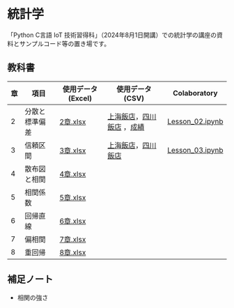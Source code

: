 # 統計学
「Python C言語 IoT 技術習得科」（2024年8月1日開講）での統計学の講座の資料とサンプルコード等の置き場です。

## 教科書
| 章 | 項目 | 使用データ(Excel) | 使用データ(CSV) | Colaboratory |
| --- | --- | --- | --- | --- |
| 2 | 分散と標準偏差 | [2章.xlsx](https://github.com/202408pythonciot/Statistics/blob/main/_Textbook/Lesson_02/Sample_Data/2%E7%AB%A0.xlsx?raw=true) | [上海飯店](https://github.com/202408pythonciot/Statistics/blob/main/_Textbook/Lesson_02/Sample_Data/shisen_tofu.csv)，[四川飯店](https://github.com/202408pythonciot/Statistics/blob/main/_Textbook/Lesson_02/Sample_Data/shisen_tofu.csv) ，[成績](https://github.com/202408pythonciot/Statistics/blob/main/_Textbook/Lesson_02/Sample_Data/exam_score.csv) | [Lesson_02.ipynb](https://github.com/202408pythonciot/Statistics/blob/main/_Textbook/Lesson_02/Colaboratory/Lesson_02.ipynb) |
| 3 | 信頼区間 | [3章.xlsx](https://github.com/202408pythonciot/Statistics/blob/main/_Textbook/Lesson_03/Sample_Data/3%E7%AB%A0.xlsx?raw=true) | [上海飯店](https://github.com/202408pythonciot/Statistics/blob/main/_Textbook/Lesson_03/Sample_Data/shanghai_tofu.csv)，[四川飯店](https://github.com/202408pythonciot/Statistics/blob/main/_Textbook/Lesson_03/Sample_Data/shanghai_tofu.csv) | [Lesson_03.ipynb](https://github.com/202408pythonciot/Statistics/blob/main/_Textbook/Lesson_03/Colaboratory/Lesson_03.ipynb) |
| 4 | 散布図と相関 | [4章.xlsx](https://github.com/202408pythonciot/Statistics/blob/main/_Textbook/Lesson_04/Sample_Data/4%E7%AB%A0.xlsx?raw=true) |  |
| 5 | 相関係数 | [5章.xlsx](https://github.com/202408pythonciot/Statistics/blob/main/_Textbook/Lesson_05/Sample_Data/5%E7%AB%A0.xlsx?raw=true) |  |
| 6 | 回帰直線 | [6章.xlsx](https://github.com/202408pythonciot/Statistics/blob/main/_Textbook/Lesson_06/Sample_Data/6%E7%AB%A0.xlsx?raw=true) |  |
| 7 | 偏相関 | [7章.xlsx](https://github.com/202408pythonciot/Statistics/blob/main/_Textbook/Lesson_07/Sample_Data/7%E7%AB%A0.xlsx?raw=true) |  |
| 8 | 重回帰 | [8章.xlsx](https://github.com/202408pythonciot/Statistics/blob/main/_Textbook/Lesson_08/Sample_Data/8%E7%AB%A0.xlsx?raw=true) |  |

## 補足ノート
- 相関の強さ

